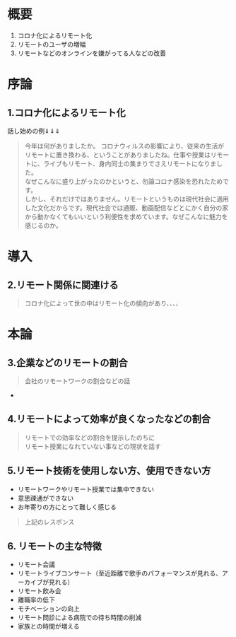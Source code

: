 # 概要
1. コロナ化によるリモート化
2. リモートのユーザの増幅
3. リモートなどのオンラインを嫌がってる人などの改善
 

# 序論
## 1.コロナ化によるリモート化
話し始めの例⇓⇓⇓
> 今年は何がありましたか。
コロナウィルスの影響により、従来の生活がリモートに置き換わる、ということがありましたね。仕事や授業はリモートに、ライブもリモート、身内同士の集まりでさえリモートになりました。  
なぜこんなに盛り上がったのかというと、勿論コロナ感染を恐れたためです。  
しかし、それだけではありません。リモートというものは現代社会に適用した文化だからです。現代社会では通販、動画配信などとにかく自分の家から動かなくてもいいという利便性を求めています。なぜこんなに魅力を感じるのか。

# 導入
## 2.リモート関係に関連ける
> コロナ化によって世の中はリモート化の傾向があり、、、、

# 本論
## 3.企業などのリモートの割合
> 会社のリモートワークの割合などの話
- []()

## 4.リモートによって効率が良くなったなどの割合
>  リモートでの効率などの割合を提示したのちに  
リモート授業になれていない事などの現状を話す

## 5.リモート技術を使用しない方、使用できない方
- リモートワークやリモート授業では集中できない
- 意思疎通ができない
- お年寄りの方にとって難しく感じる

> 上記のレスポンス

## 6. リモートの主な特徴
- リモート会議
- リモートライブコンサート（至近距離で歌手のパフォーマンスが見れる、アーカイブが見れる）
- リモート飲み会
- 離職率の低下
- モチベーションの向上
- リモート問診による病院での待ち時間の削減
- 家族との時間が増える
